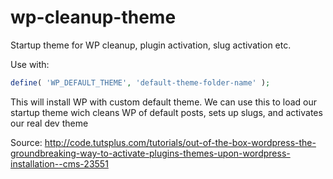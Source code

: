 # wp-cleanup-theme
Startup theme for WP cleanup, plugin activation, slug activation etc.

Use with: 
```php
define( 'WP_DEFAULT_THEME', 'default-theme-folder-name' );
```
  
This will install WP with custom default theme.
We can use this to load our startup theme wich cleans WP of default posts, sets up slugs, and activates our real dev theme

Source: http://code.tutsplus.com/tutorials/out-of-the-box-wordpress-the-groundbreaking-way-to-activate-plugins-themes-upon-wordpress-installation--cms-23551
